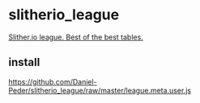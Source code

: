 # slitherio_league
[Slither.io league. Best of the best tables.](https://github.com/Daniel-Peder/slitherio_league )

## install
https://github.com/Daniel-Peder/slitherio_league/raw/master/league.meta.user.js

